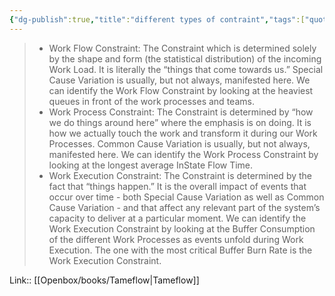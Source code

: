 ```yaml
---
{"dg-publish":true,"title":"different types of contraint","tags":["quotes"],"date":"2023-03-21T10:02:44+04:00","modified_at":"2023-07-12T15:55:09+03:00","alias":"different types of contraint","dg-path":"/quotes/202303211002.md","permalink":"/quotes/202303211002/","dgPassFrontmatter":true}
---
```



> - Work Flow Constraint: The Constraint which is determined solely by the shape and form (the statistical distribution) of the incoming Work Load. It is literally the “things that come towards us.” Special Cause Variation is usually, but not always, manifested here. We can identify the Work Flow Constraint by looking at the heaviest queues in front of the work processes and teams. 
> - Work Process Constraint: The Constraint is determined by “how we do things around here” where the emphasis is on doing. It is how we actually touch the work and transform it during our Work Processes. Common Cause Variation is usually, but not always, manifested here. We can identify the Work Process Constraint by looking at the longest average InState Flow Time. 
> - Work Execution Constraint: The Constraint is determined by the fact that “things happen.” It is the overall impact of events that occur over time - both Special Cause Variation as well as Common Cause Variation - and that affect any relevant part of the system’s capacity to deliver at a particular moment. We can identify the Work Execution Constraint by looking at the Buffer Consumption of the different Work Processes as events unfold during Work Execution. The one with the most critical Buffer Burn Rate is the Work Execution Constraint.

Link:: [[Openbox/books/Tameflow|Tameflow]]
